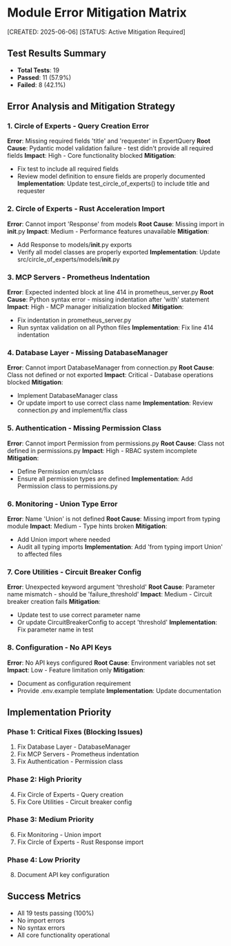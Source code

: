 # Module Error Mitigation Matrix
[CREATED: 2025-06-06]
[STATUS: Active Mitigation Required]

## Test Results Summary
- **Total Tests**: 19
- **Passed**: 11 (57.9%)
- **Failed**: 8 (42.1%)

## Error Analysis and Mitigation Strategy

### 1. Circle of Experts - Query Creation Error
**Error**: Missing required fields 'title' and 'requester' in ExpertQuery
**Root Cause**: Pydantic model validation failure - test didn't provide all required fields
**Impact**: High - Core functionality blocked
**Mitigation**:
- Fix test to include all required fields
- Review model definition to ensure fields are properly documented
**Implementation**: Update test_circle_of_experts() to include title and requester

### 2. Circle of Experts - Rust Acceleration Import
**Error**: Cannot import 'Response' from models
**Root Cause**: Missing import in __init__.py
**Impact**: Medium - Performance features unavailable
**Mitigation**:
- Add Response to models/__init__.py exports
- Verify all model classes are properly exported
**Implementation**: Update src/circle_of_experts/models/__init__.py

### 3. MCP Servers - Prometheus Indentation
**Error**: Expected indented block at line 414 in prometheus_server.py
**Root Cause**: Python syntax error - missing indentation after 'with' statement
**Impact**: High - MCP manager initialization blocked
**Mitigation**:
- Fix indentation in prometheus_server.py
- Run syntax validation on all Python files
**Implementation**: Fix line 414 indentation

### 4. Database Layer - Missing DatabaseManager
**Error**: Cannot import DatabaseManager from connection.py
**Root Cause**: Class not defined or not exported
**Impact**: Critical - Database operations blocked
**Mitigation**:
- Implement DatabaseManager class
- Or update import to use correct class name
**Implementation**: Review connection.py and implement/fix class

### 5. Authentication - Missing Permission Class
**Error**: Cannot import Permission from permissions.py
**Root Cause**: Class not defined in permissions.py
**Impact**: High - RBAC system incomplete
**Mitigation**:
- Define Permission enum/class
- Ensure all permission types are defined
**Implementation**: Add Permission class to permissions.py

### 6. Monitoring - Union Type Error
**Error**: Name 'Union' is not defined
**Root Cause**: Missing import from typing module
**Impact**: Medium - Type hints broken
**Mitigation**:
- Add Union import where needed
- Audit all typing imports
**Implementation**: Add 'from typing import Union' to affected files

### 7. Core Utilities - Circuit Breaker Config
**Error**: Unexpected keyword argument 'threshold'
**Root Cause**: Parameter name mismatch - should be 'failure_threshold'
**Impact**: Medium - Circuit breaker creation fails
**Mitigation**:
- Update test to use correct parameter name
- Or update CircuitBreakerConfig to accept 'threshold'
**Implementation**: Fix parameter name in test

### 8. Configuration - No API Keys
**Error**: No API keys configured
**Root Cause**: Environment variables not set
**Impact**: Low - Feature limitation only
**Mitigation**:
- Document as configuration requirement
- Provide .env.example template
**Implementation**: Update documentation

## Implementation Priority

### Phase 1: Critical Fixes (Blocking Issues)
1. Fix Database Layer - DatabaseManager
2. Fix MCP Servers - Prometheus indentation
3. Fix Authentication - Permission class

### Phase 2: High Priority
4. Fix Circle of Experts - Query creation
5. Fix Core Utilities - Circuit breaker config

### Phase 3: Medium Priority
6. Fix Monitoring - Union import
7. Fix Circle of Experts - Rust Response import

### Phase 4: Low Priority
8. Document API key configuration

## Success Metrics
- All 19 tests passing (100%)
- No import errors
- No syntax errors
- All core functionality operational